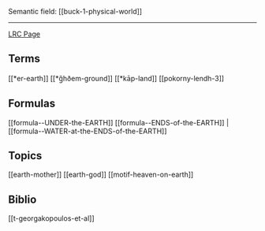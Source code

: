 Semantic field: [[buck-1-physical-world]]

---

[LRC Page](https://lrc.la.utexas.edu/lex/semantic/field/PW_EL)

## Terms
[[*er-earth]]
[[*g̑hðem-ground]]
[[*kāp-land]]
[[pokorny-lendh-3]]

## Formulas
[[formula--UNDER-the-EARTH]]
[[formula--ENDS-of-the-EARTH]] | [[formula--WATER-at-the-ENDS-of-the-EARTH]]

## Topics
[[earth-mother]]
[[earth-god]]
[[motif-heaven-on-earth]]

## Biblio
[[t-georgakopoulos-et-al]]